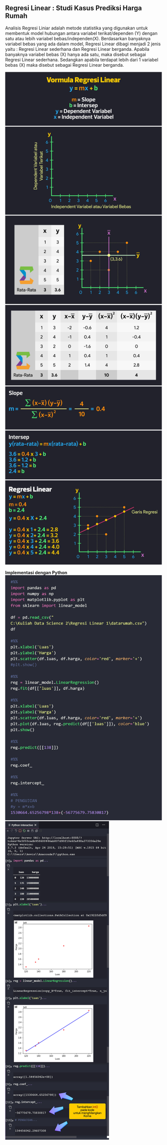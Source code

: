 ## Regresi Linear : Studi Kasus Prediksi Harga Rumah

Analisis Regresi Liniar adalah metode statistika yang digunakan untuk membentuk model hubungan antara variabel terikat/dependen (Y) dengan satu atau lebih variabel bebas/independen(X). Berdasarkan banyaknya variabel bebas yang ada dalam model, Regresi Linear dibagi menjadi 2 jenis yaitu : Regresi Linear sederhana dan Regresi Linear berganda. Apabila banyaknya variabel bebas (X) hanya ada satu, maka disebut sebagai Regresi Linear sederhana. Sedangkan apabila terdapat lebih dari 1 variabel bebas (X) maka disebut sebagai Regresi Linear berganda.

<img src="/pythondatascience/images/RegresiLinear1.jpg?raw=true"/>
<img src="/pythondatascience/images/RegresiLinear2.jpg?raw=true"/>
<img src="/pythondatascience/images/RegresiLinear3.jpg?raw=true"/>
<img src="/pythondatascience/images/RegresiLinear4.jpg?raw=true"/>
<img src="/pythondatascience/images/RegresiLinear5.jpg?raw=true"/>
<img src="/pythondatascience/images/RegresiLinear6.jpg?raw=true"/>
<img src="/pythondatascience/images/RegresiLinear7.jpg?raw=true"/>

**Implementasi dengan Python**
<img src="/pythondatascience/images/RegresiLinearCode1.jpg?raw=true"/>
<img src="/pythondatascience/images/RegresiLinearCode3.jpg?raw=true"/>
